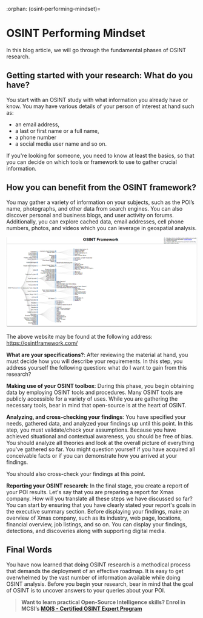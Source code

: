 :orphan:
(osint-performing-mindset)=

# OSINT Performing Mindset

In this blog article, we will go through the fundamental phases of OSINT research.

## Getting started with your research: What do you have?

You start with an OSINT study with what information you already have or know. You may have various details of your person of interest at hand such as:

- an email address,
- a last or first name or a full name,
- a phone number
- a social media user name and so on.

If you're looking for someone, you need to know at least the basics, so that you can decide on which tools or framework to use to gather crucial information.

## How you can benefit from the OSINT framework?

You may gather a variety of information on your subjects, such as the POI’s name, photographs, and other data from search engines. You can also discover personal and business blogs, and user activity on forums. Additionally, you can explore cached data, email addresses, cell phone numbers, photos, and videos which you can leverage in geospatial analysis.

![alt img](images/osint-mindset-52.png)

The above website may be found at the following address: https://osintframework.com/

**What are your specifications?**: After reviewing the material at hand, you must decide how you will describe your requirements. In this step, you address yourself the following question: what do I want to gain from this research?

**Making use of your OSINT toolbox**: During this phase, you begin obtaining data by employing OSINT tools and procedures. Many OSINT tools are publicly accessible for a variety of uses. While you are gathering the necessary tools, bear in mind that open-source is at the heart of OSINT.

**Analyzing, and cross-checking your findings**: You have specified your needs, gathered data, and analyzed your findings up until this point. In this step, you must validate/check your assumptions. Because you have achieved situational and contextual awareness, you should be free of bias. You should analyze all theories and look at the overall picture of everything you've gathered so far. You might question yourself if you have acquired all conceivable facts or if you can demonstrate how you arrived at your findings.

You should also cross-check your findings at this point.

**Reporting your OSINT research**: In the final stage, you create a report of your POI results. Let's say that you are preparing a report for Xmas company. How will you translate all these steps we have discussed so far? You can start by ensuring that you have clearly stated your report's goals in the executive summary section. Before displaying your findings, make an overview of Xmas company, such as its industry, web page, locations, financial overview, job listings, and so on. You can display your findings, detections, and discoveries along with supporting digital media.

## Final Words

You have now learned that doing OSINT research is a methodical process that demands the deployment of an effective roadmap. It is easy to get overwhelmed by the vast number of information available while doing OSINT analysis. Before you begin your research, bear in mind that the goal of OSINT is to uncover answers to your queries about your POI.

> **Want to learn practical Open-Source Intelligence skills? Enrol in MCSI’s [MOIS - Certified OSINT Expert Program](https://www.mosse-institute.com/certifications/mois-certified-osint-expert.html)**
